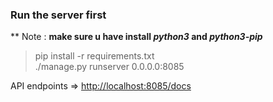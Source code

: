 ### Run the server first<br>
** Note : <b>make sure u have install <i>python3</i> and <i>python3-pip</i></b>

> pip install -r requirements.txt <br>
> ./manage.py runserver 0.0.0.0:8085 <br>

API endpoints => [http://localhost:8085/docs](http://localhost:8085/docs)
